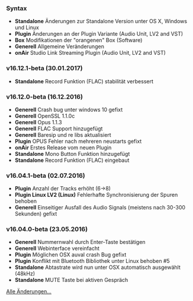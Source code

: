 ### Syntax

- **Standalone** Änderungen zur Standalone Version unter OS X, Windows und Linux
- **Plugin** Änderungen an der Plugin Variante (Audio Unit, LV2 and VST)
- **Box** Modifikationen der "orangenen" Box (Software)
- **Generell** Allgemeine Veränderungen
- **onAir** Studio Link Streaming Plugin (Audio Unit, LV2 and VST)


### v16.12.1-beta (30.01.2017)

- **Standalone** Record Funktion (FLAC) stabilität verbessert


### v16.12.0-beta (16.12.2016)

- **Generell** Crash bug unter windows 10 gefixt
- **Generell** OpenSSL 1.1.0c
- **Generell** Opus 1.1.3
- **Generell** FLAC Support hinzugefügt
- **Generell** Baresip und re libs aktualisiert
- **Plugin** OPUS Fehler nach mehreren neustarts gefixt
- **onAir** Erstes Release vom neuen Plugin
- **Standalone** Mono Button Funktion hinzugefügt
- **Standalone** Record Funktion (FLAC) eingebaut


### v16.04.1-beta (02.07.2016)

- **Plugin** Anzahl der Tracks erhöht (6->8)
- **Plugin Linux LV2 (Linux)** Fehlerhafte Synchronisierung der Spuren behoben
- **Generell** Einseitiger Ausfall des Audio Signals (meistens nach 30-300 Sekunden) gefixt


### v16.04.0-beta (23.05.2016)

- **Generell** Nummernwahl durch Enter-Taste bestätigen
- **Generell** Webinterface vereinfacht
- **Plugin** Möglichen OSX auval crash Bug gefixt
- **Plugin** Konflikt mit Bluetooth Bibliothek unter Linux behoben #5
- **Standalone** Abtastrate wird nun unter OSX automatisch ausgewählt (48kHz)
- **Standalone** MUTE Taste bei aktiven Gespräch


[Alle Änderungen...](https://github.com/Studio-Link-v2/backend/blob/master/CHANGELOG-ARCHIVE.md)
